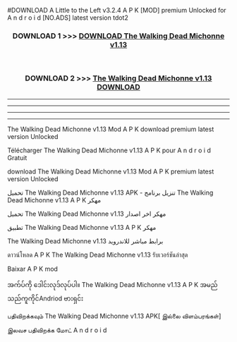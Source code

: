 #DOWNLOAD A Little to the Left v3.2.4 A P K [MOD] premium Unlocked for A n d r o i d [NO.ADS] latest version tdot2 



<div align="center">

<h3>DOWNLOAD 1 >>> <a href="https://downloadmod1.web.app/?judul=The Walking Dead Michonne v1.13">DOWNLOAD The Walking Dead Michonne v1.13</a></h3><br>

<h3>DOWNLOAD 2 >>> <a href="https://downloadmod1.web.app/?judul=The Walking Dead Michonne v1.13">The Walking Dead Michonne v1.13 DOWNLOAD </a></h3>

</div>


----------------------------------------------------------

----------------------------------------------------------

----------------------------------------------------------

----------------------------------------------------------


The Walking Dead Michonne v1.13 Mod A P K download premium latest version Unlocked

Télécharger The Walking Dead Michonne v1.13 A P K pour A n d r o i d Gratuit

download The Walking Dead Michonne v1.13 Mod A P K premium latest version Unlocked

تحميل The Walking Dead Michonne v1.13 APK - تنزيل برنامج The Walking Dead Michonne v1.13 A P K مهكر

تحميل The Walking Dead Michonne v1.13 مهكر اخر اصدار

تطبيق The Walking Dead Michonne v1.13 A P K مهكر

The Walking Dead Michonne v1.13 برابط مباشر للاندرويد

ดาวน์โหลด A P K The Walking Dead Michonne v1.13 รับเวอร์ชันล่าสุด

Baixar A P K mod

အက်ပ်ကို ဒေါင်းလုဒ်လုပ်ပါ။ The Walking Dead Michonne v1.13 A P K အမည်သည်ကူကိုင်Andriod ဗားရှင်း

பதிவிறக்கவும் The Walking Dead Michonne v1.13 APK[ இல்லை விளம்பரங்கள்] 
 
இலவச பதிவிறக்க மோட் A n d r o i d



